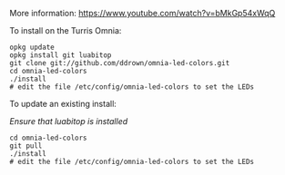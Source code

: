 More information: https://www.youtube.com/watch?v=bMkGp54xWqQ

To install on the Turris Omnia:

```shell
opkg update
opkg install git luabitop
git clone git://github.com/ddrown/omnia-led-colors.git
cd omnia-led-colors
./install
# edit the file /etc/config/omnia-led-colors to set the LEDs
```

To update an existing install:

_Ensure that luabitop is installed_

```shell
cd omnia-led-colors
git pull
./install
# edit the file /etc/config/omnia-led-colors to set the LEDs
```
